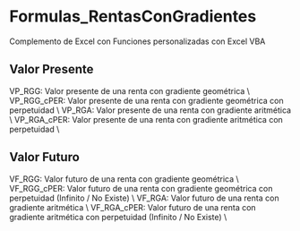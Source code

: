 # Formulas_RentasConGradientes
Complemento de Excel con Funciones personalizadas con Excel VBA

## Valor Presente
VP_RGG:         Valor presente de una renta con gradiente geométrica \\
VP_RGG_cPER:    Valor presente de una renta con gradiente geométrica con perpetuidad \\
VP_RGA:         Valor presente de una renta con gradiente aritmética \\
VP_RGA_cPER:    Valor presente de una renta con gradiente aritmética con perpetuidad \\

## Valor Futuro
VF_RGG:         Valor futuro de una renta con gradiente geométrica \\
VF_RGG_cPER:    Valor futuro de una renta con gradiente geométrica con perpetuidad (Infinito / No Existe) \\
VF_RGA:         Valor futuro de una renta con gradiente aritmética \\
VF_RGA_cPER:    Valor futuro de una renta con gradiente aritmética con perpetuidad (Infinito / No Existe) \\

